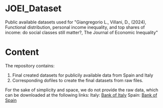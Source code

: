 # JOEI_Dataset
Public available datasets used for "Giangregorio L., Villani, D., (2024), Functional distribution, personal income inequality, and top
shares of income: do social classes still matter?, The Journal of Economic Inequality"

# Content
The repository contains: 
  1. Final created datasets for publicily available data from Spain and Italy
  2. Corresponding dofiles to create the final datasets from raw files.

For the sake of simplicity and space, we do not provide the raw data, which can be downloaded at the following links: 
Italy: [Bank of Italy](https://www.bancaditalia.it/statistiche/tematiche/indagini-famiglie-imprese/bilanci-famiglie/distribuzione-microdati/index.html?dotcache=refresh)
Spain: [Bank of Spain](https://app.bde.es/efs_www/home?lang=EN)

